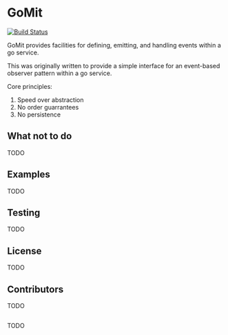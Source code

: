 <!--
http://www.apache.org/licenses/LICENSE-2.0.txt


Copyright 2015 Intel Corporation

Licensed under the Apache License, Version 2.0 (the "License");
you may not use this file except in compliance with the License.
You may obtain a copy of the License at

    http://www.apache.org/licenses/LICENSE-2.0

Unless required by applicable law or agreed to in writing, software
distributed under the License is distributed on an "AS IS" BASIS,
WITHOUT WARRANTIES OR CONDITIONS OF ANY KIND, either express or implied.
See the License for the specific language governing permissions and
limitations under the License.
-->

# GoMit

[![Build Status](https://magnum.travis-ci.com/intelsdilabs/gomit.svg?token=2ujsxEpZo1issFyVWX29&branch=master)](https://magnum.travis-ci.com/intelsdilabs/gomit)

GoMit provides facilities for defining, emitting, and handling events within a go service.

This was originally written to provide a simple interface for an event-based observer pattern within a go service.

Core principles:
1. Speed over abstraction
2. No order guarrantees
3. No persistence

## What not to do

TODO

## Examples

TODO

## Testing

TODO

## License

TODO

## Contributors

TODO

## 

TODO
